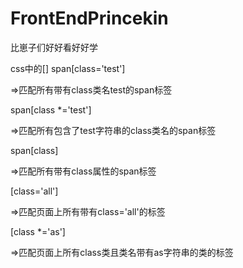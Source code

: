 # FrontEndPrincekin
比崽子们好好看好好学

css中的[]
span[class='test']

=>匹配所有带有class类名test的span标签

span[class *='test']

=>匹配所有包含了test字符串的class类名的span标签

span[class]

=>匹配所有带有class属性的span标签

[class='all']

=>匹配页面上所有带有class='all'的标签

[class *='as']

=>匹配页面上所有class类且类名带有as字符串的类的标签
